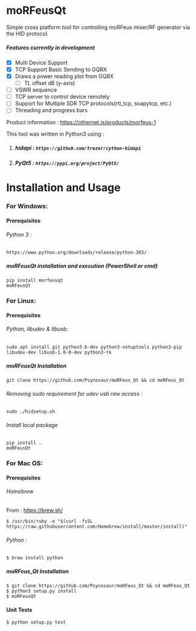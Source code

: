 # moRFeusQt

Simple cross platform tool for controlling moRFeus mixer/RF generator via the HID protocol.

##### Features currently in development 
- [x] Multi Device Support
- [x] TCP Support Basic Sending to GQRX
- [x] Draws a power reading plot from GQRX
   - [ ] TL offset dB (y-axis)
- [ ] VSWR sequence
- [ ] TCP server to control device remotely
- [ ] Support for Multiple SDR TCP protocols(rtl_tcp, soapytcp, etc.)
- [ ] Threading and progress bars
    
Product information : https://othernet.is/products/morfeus-1

This tool was written in Python3 using :

1. ##### hidapi :   `https://github.com/trezor/cython-hidapi`

2. ##### PyQt5  :   `https://pypi.org/project/PyQt5/`

Installation and Usage
============
### For Windows:
#### Prerequisites
###### Python 3 :

    https://www.python.org/downloads/release/python-365/

##### moRFeusQt installation and execution (PowerShell or cmd)

    pip install morfeusqt
    moRFeusQt

### For Linux:
#### Prerequisites
###### Python, libudev & libusb: 
    sudo apt install git python3.6-dev python3-setuptools python3-pip libudev-dev libusb-1.0-0-dev python3-tk

##### moRFeusQt Installation

    git clone https://github.com/Psynosaur/moRFeus_Qt && cd moRFeus_Qt

###### Removing sudo requirement for udev usb raw access :

    sudo ./hidsetup.sh

###### Install local package
    pip install .
    moRFeusQt

### For Mac OS:
#### Prerequisites
###### Homebrew
From : https://brew.sh/

    $ /usr/bin/ruby -e "$(curl -fsSL https://raw.githubusercontent.com/Homebrew/install/master/install)"

###### Python :

    $ brew install python

##### moRFeus_Qt Installation

    $ git clone https://github.com/Psynosaur/moRFeus_Qt && cd moRFeus_Qt
    $ python3 setup.py install
    $ moRFeusQt

#### Unit Tests
    
    $ python setup.py test
